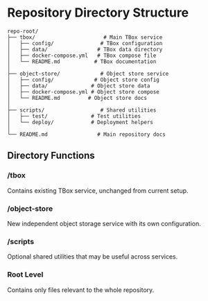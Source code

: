# Repository Directory Structure

```
repo-root/
├── tbox/                      # Main TBox service
│   ├── config/               # TBox configuration
│   ├── data/                # TBox data directory
│   ├── docker-compose.yml   # TBox compose file
│   └── README.md           # TBox documentation
│
├── object-store/             # Object store service
│   ├── config/             # Object store config
│   ├── data/              # Object store data
│   ├── docker-compose.yml # Object store compose
│   └── README.md         # Object store docs
│
├── scripts/                  # Shared utilities
│   ├── test/              # Test utilities
│   └── deploy/            # Deployment helpers
│
└── README.md                # Main repository docs
```

## Directory Functions

### /tbox
Contains existing TBox service, unchanged from current setup.

### /object-store
New independent object storage service with its own configuration.

### /scripts
Optional shared utilities that may be useful across services.

### Root Level
Contains only files relevant to the whole repository.